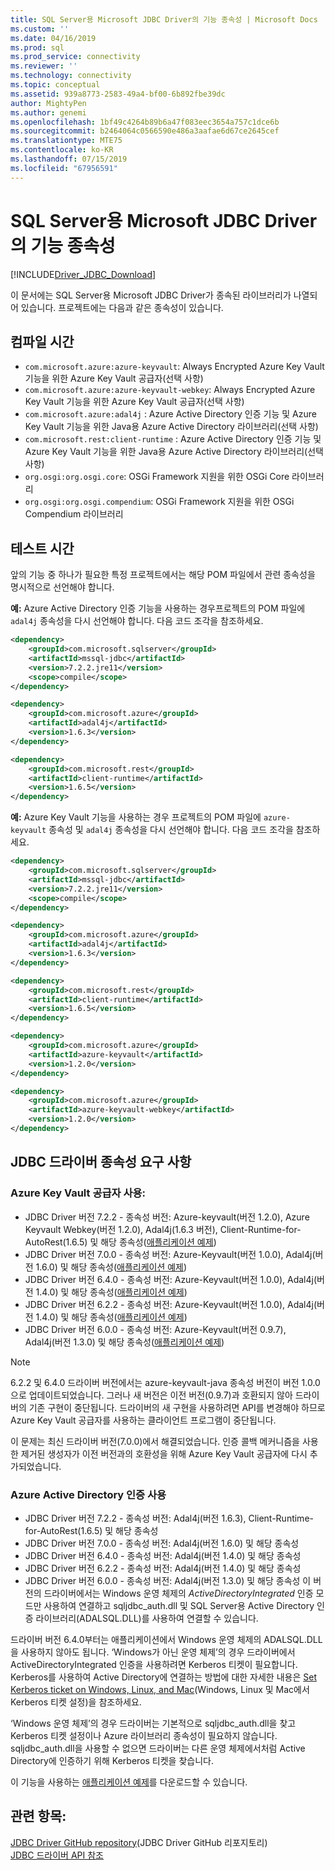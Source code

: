 ```yaml
---
title: SQL Server용 Microsoft JDBC Driver의 기능 종속성 | Microsoft Docs
ms.custom: ''
ms.date: 04/16/2019
ms.prod: sql
ms.prod_service: connectivity
ms.reviewer: ''
ms.technology: connectivity
ms.topic: conceptual
ms.assetid: 939a8773-2583-49a4-bf00-6b892fbe39dc
author: MightyPen
ms.author: genemi
ms.openlocfilehash: 1bf49c4264b89b6a47f083eec3654a757c1dce6b
ms.sourcegitcommit: b2464064c0566590e486a3aafae6d67ce2645cef
ms.translationtype: MTE75
ms.contentlocale: ko-KR
ms.lasthandoff: 07/15/2019
ms.locfileid: "67956591"
---
```

# <a name="feature-dependencies-of-the-microsoft-jdbc-driver-for-sql-server"></a>SQL Server용 Microsoft JDBC Driver의 기능 종속성

[!INCLUDE[Driver_JDBC_Download](../../includes/driver_jdbc_download.md)]

이 문서에는 SQL Server용 Microsoft JDBC Driver가 종속된 라이브러리가 나열되어 있습니다. 프로젝트에는 다음과 같은 종속성이 있습니다.

## <a name="compile-time"></a>컴파일 시간

 - `com.microsoft.azure:azure-keyvault`: Always Encrypted Azure Key Vault 기능을 위한 Azure Key Vault 공급자(선택 사항)
 - `com.microsoft.azure:azure-keyvault-webkey`: Always Encrypted Azure Key Vault 기능을 위한 Azure Key Vault 공급자(선택 사항)
 - `com.microsoft.azure:adal4j` : Azure Active Directory 인증 기능 및 Azure Key Vault 기능을 위한 Java용 Azure Active Directory 라이브러리(선택 사항)
 - `com.microsoft.rest:client-runtime` : Azure Active Directory 인증 기능 및 Azure Key Vault 기능을 위한 Java용 Azure Active Directory 라이브러리(선택 사항)
- `org.osgi:org.osgi.core`: OSGi Framework 지원을 위한 OSGi Core 라이브러리
- `org.osgi:org.osgi.compendium`: OSGi Framework 지원을 위한 OSGi Compendium 라이브러리

## <a name="test-time"></a>테스트 시간

앞의 기능 중 하나가 필요한 특정 프로젝트에서는 해당 POM 파일에서 관련 종속성을 명시적으로 선언해야 합니다.

**예:** Azure Active Directory 인증 기능을 사용하는 경우프로젝트의 POM 파일에 `adal4j` 종속성을 다시 선언해야 합니다. 다음 코드 조각을 참조하세요.

```xml
<dependency>
    <groupId>com.microsoft.sqlserver</groupId>
    <artifactId>mssql-jdbc</artifactId>
    <version>7.2.2.jre11</version>
    <scope>compile</scope>
</dependency>

<dependency>
    <groupId>com.microsoft.azure</groupId>
    <artifactId>adal4j</artifactId>
    <version>1.6.3</version>
</dependency>

<dependency>
    <groupId>com.microsoft.rest</groupId>
    <artifactId>client-runtime</artifactId>
    <version>1.6.5</version>
</dependency>
```

**예:** Azure Key Vault 기능을 사용하는 경우 프로젝트의 POM 파일에 `azure-keyvault` 종속성 및 `adal4j` 종속성을 다시 선언해야 합니다. 다음 코드 조각을 참조하세요.

```xml
<dependency>
    <groupId>com.microsoft.sqlserver</groupId>
    <artifactId>mssql-jdbc</artifactId>
    <version>7.2.2.jre11</version>
    <scope>compile</scope>
</dependency>

<dependency>
    <groupId>com.microsoft.azure</groupId>
    <artifactId>adal4j</artifactId>
    <version>1.6.3</version>
</dependency>

<dependency>
    <groupId>com.microsoft.rest</groupId>
    <artifactId>client-runtime</artifactId>
    <version>1.6.5</version>
</dependency>

<dependency>
    <groupId>com.microsoft.azure</groupId>
    <artifactId>azure-keyvault</artifactId>
    <version>1.2.0</version>
</dependency>

<dependency>
    <groupId>com.microsoft.azure</groupId>
    <artifactId>azure-keyvault-webkey</artifactId>
    <version>1.2.0</version>
</dependency>
```

## <a name="dependency-requirements-for-the-jdbc-driver"></a>JDBC 드라이버 종속성 요구 사항

### <a name="working-with-the-azure-key-vault-provider"></a>Azure Key Vault 공급자 사용:

- JDBC Driver 버전 7.2.2 - 종속성 버전: Azure-keyvault(버전 1.2.0), Azure Keyvault Webkey(버전 1.2.0), Adal4j(1.6.3 버전), Client-Runtime-for-AutoRest(1.6.5) 및 해당 종속성([애플리케이션 예제](../../connect/jdbc/azure-key-vault-sample-version-7.0.md))
- JDBC Driver 버전 7.0.0 - 종속성 버전: Azure-Keyvault(버전 1.0.0), Adal4j(버전 1.6.0) 및 해당 종속성([애플리케이션 예제](../../connect/jdbc/azure-key-vault-sample-version-7.0.md))
- JDBC Driver 버전 6.4.0 - 종속성 버전: Azure-Keyvault(버전 1.0.0), Adal4j(버전 1.4.0) 및 해당 종속성([애플리케이션 예제](../../connect/jdbc/azure-key-vault-sample-version-6.2.2.md))
- JDBC Driver 버전 6.2.2 - 종속성 버전: Azure-Keyvault(버전 1.0.0), Adal4j(버전 1.4.0) 및 해당 종속성([애플리케이션 예제](../../connect/jdbc/azure-key-vault-sample-version-6.2.2.md))
- JDBC Driver 버전 6.0.0 - 종속성 버전: Azure-Keyvault(버전 0.9.7), Adal4j(버전 1.3.0) 및 해당 종속성([애플리케이션 예제](../../connect/jdbc/azure-key-vault-sample-version-6.0.0.md))

> [!NOTE]
> 6\.2.2 및 6.4.0 드라이버 버전에서는 azure-keyvault-java 종속성 버전이 버전 1.0.0으로 업데이트되었습니다. 그러나 새 버전은 이전 버전(0.9.7)과 호환되지 않아 드라이버의 기존 구현이 중단됩니다. 드라이버의 새 구현을 사용하려면 API를 변경해야 하므로 Azure Key Vault 공급자를 사용하는 클라이언트 프로그램이 중단됩니다.
>
> 이 문제는 최신 드라이버 버전(7.0.0)에서 해결되었습니다. 인증 콜백 메커니즘을 사용한 제거된 생성자가 이전 버전과의 호환성을 위해 Azure Key Vault 공급자에 다시 추가되었습니다.

### <a name="working-with-azure-active-directory-authentication"></a>Azure Active Directory 인증 사용

- JDBC Driver 버전 7.2.2 - 종속성 버전: Adal4j(버전 1.6.3), Client-Runtime-for-AutoRest(1.6.5) 및 해당 종속성
- JDBC Driver 버전 7.0.0 - 종속성 버전: Adal4j(버전 1.6.0) 및 해당 종속성
- JDBC Driver 버전 6.4.0 - 종속성 버전: Adal4j(버전 1.4.0) 및 해당 종속성
- JDBC Driver 버전 6.2.2 - 종속성 버전: Adal4j(버전 1.4.0) 및 해당 종속성
- JDBC Driver 버전 6.0.0 - 종속성 버전: Adal4j(버전 1.3.0) 및 해당 종속성 이 버전의 드라이버에서는 Windows 운영 체제의 _ActiveDirectoryIntegrated_ 인증 모드만 사용하여 연결하고 sqljdbc_auth.dll 및 SQL Server용 Active Directory 인증 라이브러리(ADALSQL.DLL)를 사용하여 연결할 수 있습니다.

드라이버 버전 6.4.0부터는 애플리케이션에서 Windows 운영 체제의 ADALSQL.DLL을 사용하지 않아도 됩니다. ‘Windows가 아닌 운영 체제’의 경우  드라이버에서 ActiveDirectoryIntegrated 인증을 사용하려면 Kerberos 티켓이 필요합니다. Kerberos를 사용하여 Active Directory에 연결하는 방법에 대한 자세한 내용은 [Set Kerberos ticket on Windows, Linux, and Mac](https://docs.microsoft.com/sql/connect/jdbc/connecting-using-azure-active-directory-authentication#set-kerberos-ticket-on-windows-linux-and-mac)(Windows, Linux 및 Mac에서 Kerberos 티켓 설정)을 참조하세요.

‘Windows 운영 체제’의 경우  드라이버는 기본적으로 sqljdbc_auth.dll을 찾고 Kerberos 티켓 설정이나 Azure 라이브러리 종속성이 필요하지 않습니다. sqljdbc_auth.dll을 사용할 수 없으면 드라이버는 다른 운영 체제에서처럼 Active Directory에 인증하기 위해 Kerberos 티켓을 찾습니다.

이 기능을 사용하는 [애플리케이션 예제](../../connect/jdbc/connecting-using-azure-active-directory-authentication.md)를 다운로드할 수 있습니다.

## <a name="see-also"></a>관련 항목:

[JDBC Driver GitHub repository](https://github.com/microsoft/mssql-jdbc)(JDBC Driver GitHub 리포지토리)  
[JDBC 드라이버 API 참조](../../connect/jdbc/reference/jdbc-driver-api-reference.md)
